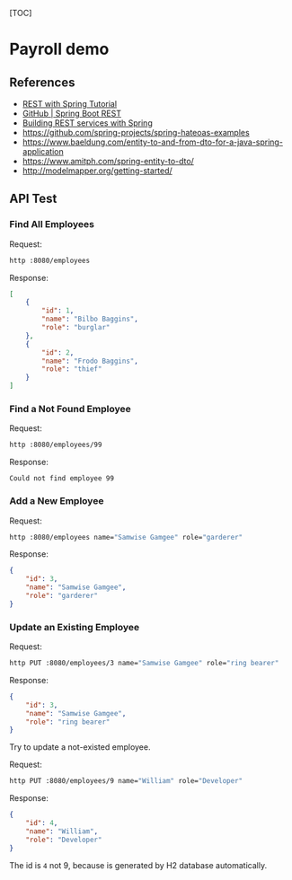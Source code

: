 [TOC]

# Payroll demo

## References

- [REST with Spring Tutorial](https://www.baeldung.com/rest-with-spring-series)
- [GitHub | Spring Boot REST](https://github.com/eugenp/tutorials/tree/master/spring-boot-rest)
- [Building REST services with Spring](https://spring.io/guides/tutorials/rest/)
- <https://github.com/spring-projects/spring-hateoas-examples>
- <https://www.baeldung.com/entity-to-and-from-dto-for-a-java-spring-application>
- <https://www.amitph.com/spring-entity-to-dto/>
- <http://modelmapper.org/getting-started/>
## API Test

### Find All Employees

Request:
```bash
http :8080/employees
```

Response:
```json
[
    {
        "id": 1,
        "name": "Bilbo Baggins",
        "role": "burglar"
    },
    {
        "id": 2,
        "name": "Frodo Baggins",
        "role": "thief"
    }
]
```

### Find a Not Found Employee

Request:
```bash
http :8080/employees/99
```

Response:
```text
Could not find employee 99
```

### Add a New Employee

Request:
```bash
http :8080/employees name="Samwise Gamgee" role="garderer"
```

Response:
```json
{
    "id": 3,
    "name": "Samwise Gamgee",
    "role": "garderer"
}
```

### Update an Existing Employee

Request:
```bash
http PUT :8080/employees/3 name="Samwise Gamgee" role="ring bearer"
```

Response:

```json
{
    "id": 3,
    "name": "Samwise Gamgee",
    "role": "ring bearer"
}
```

Try to update a not-existed employee.

Request:
```bash
http PUT :8080/employees/9 name="William" role="Developer"
```

Response:
```json
{
    "id": 4,
    "name": "William",
    "role": "Developer"
}
```

The id is `4` not 9, because is generated by H2 database automatically.